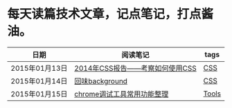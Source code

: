 # 每天读篇技术文章，记点笔记，打点酱油。

|日期|阅读笔记|tags|
|----|--------|----|
|2015年01月13日|[2014年CSS报告——考察如何使用CSS](https://github.com/paddingme/DailyReading/issues/1)| [CSS](https://github.com/paddingme/DailyReading/labels/CSS)|
|2015年01月14日|[回味background](https://github.com/paddingme/DailyReading/issues/2)| [CSS](https://github.com/paddingme/DailyReading/labels/CSS)|
|2015年01月15日|[chrome调试工具常用功能整理](https://github.com/paddingme/DailyReading/issues/3)| [Tools](https://github.com/paddingme/DailyReading/labels/Tools)|
